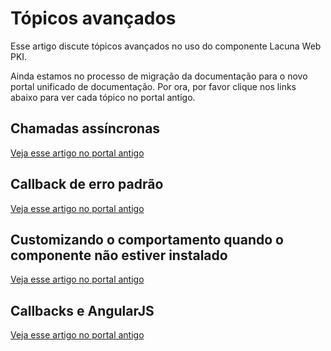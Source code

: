 ﻿# Tópicos avançados

Esse artigo discute tópicos avançados no uso do componente Lacuna Web PKI.

Ainda estamos no processo de migração da documentação para o novo portal unificado de documentação. Por ora, por favor clique nos links abaixo para ver cada tópico no portal antigo.

## Chamadas assíncronas

[Veja esse artigo no portal antigo](https://webpki.lacunasoftware.com/#/Documentation#async)

## Callback de erro padrão

[Veja esse artigo no portal antigo](https://webpki.lacunasoftware.com/#/Documentation#default-error-callback)

## Customizando o comportamento quando o componente não estiver instalado

[Veja esse artigo no portal antigo](https://webpki.lacunasoftware.com/#/Documentation#customizing-not-installed)

## Callbacks e AngularJS

[Veja esse artigo no portal antigo](https://webpki.lacunasoftware.com/#/Documentation#angularjs)
